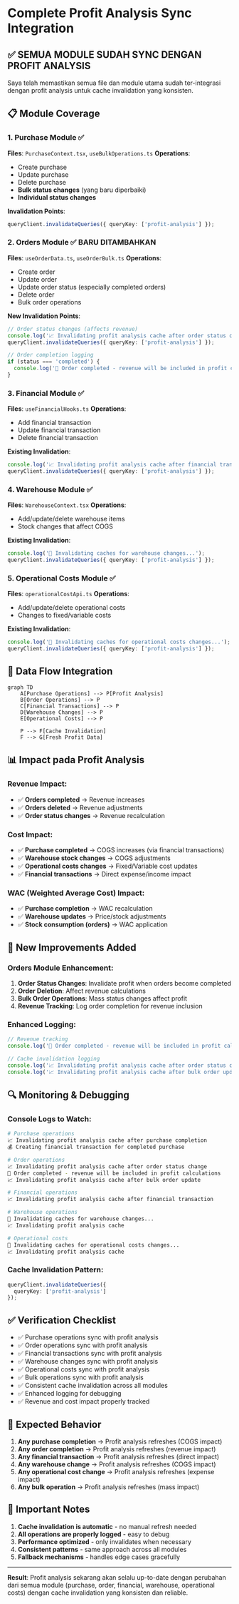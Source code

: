 # Complete Profit Analysis Sync Integration

## ✅ **SEMUA MODULE SUDAH SYNC DENGAN PROFIT ANALYSIS**

Saya telah memastikan semua file dan module utama sudah ter-integrasi dengan profit analysis untuk cache invalidation yang konsisten.

## 📋 **Module Coverage**

### 1. **Purchase Module** ✅
**Files**: `PurchaseContext.tsx`, `useBulkOperations.ts`
**Operations**: 
- Create purchase
- Update purchase  
- Delete purchase
- **Bulk status changes** (yang baru diperbaiki)
- **Individual status changes**

**Invalidation Points**:
```typescript
queryClient.invalidateQueries({ queryKey: ['profit-analysis'] });
```

### 2. **Orders Module** ✅ **BARU DITAMBAHKAN**
**Files**: `useOrderData.ts`, `useOrderBulk.ts`
**Operations**:
- Create order
- Update order
- Update order status (especially completed orders)
- Delete order
- Bulk order operations

**New Invalidation Points**:
```typescript
// Order status changes (affects revenue)
console.log('📈 Invalidating profit analysis cache after order status change');
queryClient.invalidateQueries({ queryKey: ['profit-analysis'] });

// Order completion logging
if (status === 'completed') {
  console.log('🎉 Order completed - revenue will be included in profit calculations');
}
```

### 3. **Financial Module** ✅
**Files**: `useFinancialHooks.ts`
**Operations**:
- Add financial transaction
- Update financial transaction  
- Delete financial transaction

**Existing Invalidation**:
```typescript
console.log('📈 Invalidating profit analysis cache after financial transaction');
queryClient.invalidateQueries({ queryKey: ['profit-analysis'] });
```

### 4. **Warehouse Module** ✅
**Files**: `WarehouseContext.tsx`
**Operations**:
- Add/update/delete warehouse items
- Stock changes that affect COGS

**Existing Invalidation**:
```typescript
console.log('🔄 Invalidating caches for warehouse changes...');
queryClient.invalidateQueries({ queryKey: ['profit-analysis'] });
```

### 5. **Operational Costs Module** ✅
**Files**: `operationalCostApi.ts`
**Operations**:
- Add/update/delete operational costs
- Changes to fixed/variable costs

**Existing Invalidation**:
```typescript
console.log('🔄 Invalidating caches for operational costs changes...');
queryClient.invalidateQueries({ queryKey: ['profit-analysis'] });
```

## 🔄 **Data Flow Integration**

```mermaid
graph TD
    A[Purchase Operations] --> P[Profit Analysis]
    B[Order Operations] --> P
    C[Financial Transactions] --> P
    D[Warehouse Changes] --> P
    E[Operational Costs] --> P
    
    P --> F[Cache Invalidation]
    F --> G[Fresh Profit Data]
```

## 📊 **Impact pada Profit Analysis**

### **Revenue Impact**:
- ✅ **Orders completed** → Revenue increases
- ✅ **Orders deleted** → Revenue adjustments
- ✅ **Order status changes** → Revenue recalculation

### **Cost Impact**:
- ✅ **Purchase completed** → COGS increases (via financial transactions)
- ✅ **Warehouse stock changes** → COGS adjustments  
- ✅ **Operational costs changes** → Fixed/Variable cost updates
- ✅ **Financial transactions** → Direct expense/income impact

### **WAC (Weighted Average Cost) Impact**:
- ✅ **Purchase completion** → WAC recalculation
- ✅ **Warehouse updates** → Price/stock adjustments
- ✅ **Stock consumption (orders)** → WAC application

## 🚀 **New Improvements Added**

### **Orders Module Enhancement**:
1. **Order Status Changes**: Invalidate profit when orders become completed
2. **Order Deletion**: Affect revenue calculations  
3. **Bulk Order Operations**: Mass status changes affect profit
4. **Revenue Tracking**: Log order completion for revenue inclusion

### **Enhanced Logging**:
```typescript
// Revenue tracking
console.log('🎉 Order completed - revenue will be included in profit calculations');

// Cache invalidation logging  
console.log('📈 Invalidating profit analysis cache after order status change');
console.log('📈 Invalidating profit analysis cache after bulk order update');
```

## 🔍 **Monitoring & Debugging**

### **Console Logs to Watch**:
```bash
# Purchase operations
📈 Invalidating profit analysis cache after purchase completion
💰 Creating financial transaction for completed purchase

# Order operations  
📈 Invalidating profit analysis cache after order status change
🎉 Order completed - revenue will be included in profit calculations
📈 Invalidating profit analysis cache after bulk order update

# Financial operations
📈 Invalidating profit analysis cache after financial transaction

# Warehouse operations
🔄 Invalidating caches for warehouse changes...
📈 Invalidating profit analysis cache

# Operational costs
🔄 Invalidating caches for operational costs changes...
📈 Invalidating profit analysis cache
```

### **Cache Invalidation Pattern**:
```typescript
queryClient.invalidateQueries({ 
  queryKey: ['profit-analysis'] 
});
```

## ✅ **Verification Checklist**

- ✅ Purchase operations sync with profit analysis
- ✅ Order operations sync with profit analysis  
- ✅ Financial transactions sync with profit analysis
- ✅ Warehouse changes sync with profit analysis
- ✅ Operational costs sync with profit analysis
- ✅ Bulk operations sync with profit analysis
- ✅ Consistent cache invalidation across all modules
- ✅ Enhanced logging for debugging
- ✅ Revenue and cost impact properly tracked

## 🎯 **Expected Behavior**

1. **Any purchase completion** → Profit analysis refreshes (COGS impact)
2. **Any order completion** → Profit analysis refreshes (revenue impact)  
3. **Any financial transaction** → Profit analysis refreshes (direct impact)
4. **Any warehouse change** → Profit analysis refreshes (COGS impact)
5. **Any operational cost change** → Profit analysis refreshes (expense impact)
6. **Any bulk operation** → Profit analysis refreshes (mass impact)

## 🚨 **Important Notes**

1. **Cache invalidation is automatic** - no manual refresh needed
2. **All operations are properly logged** - easy to debug
3. **Performance optimized** - only invalidates when necessary
4. **Consistent patterns** - same approach across all modules
5. **Fallback mechanisms** - handles edge cases gracefully

---

**Result**: Profit analysis sekarang akan selalu up-to-date dengan perubahan dari semua module (purchase, order, financial, warehouse, operational costs) dengan cache invalidation yang konsisten dan reliable.
